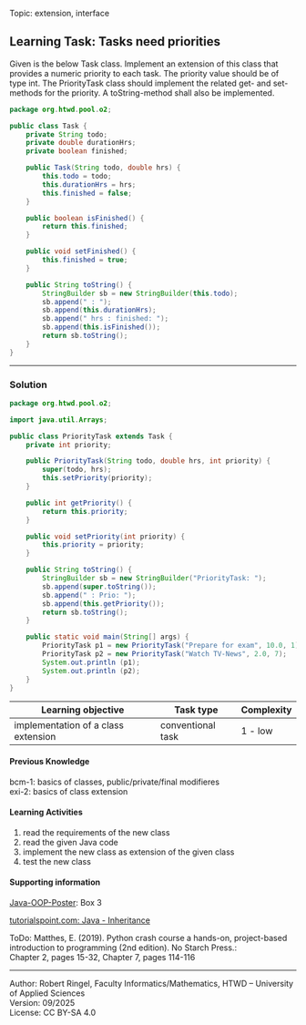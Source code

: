 Topic: extension, interface

## Learning Task: Tasks need priorities

Given is the below Task class. Implement an extension of this class that provides a numeric priority to each task. The priority value should be of type int. The PriorityTask class should implement the related get- and set-methods for the priority. A toString-method shall also be implemented.

``` java
package org.htwd.pool.o2;

public class Task {
    private String todo;
    private double durationHrs;
    private boolean finished;

    public Task(String todo, double hrs) {
        this.todo = todo;
        this.durationHrs = hrs;
        this.finished = false;
    }

    public boolean isFinished() {
        return this.finished;
    }

    public void setFinished() {
        this.finished = true;
    }

    public String toString() {
        StringBuilder sb = new StringBuilder(this.todo);
        sb.append(" : ");
        sb.append(this.durationHrs);
        sb.append(" hrs : finished: ");
        sb.append(this.isFinished());
        return sb.toString();
    }
}
```

---------------------------------------

### Solution

``` java
package org.htwd.pool.o2;

import java.util.Arrays;

public class PriorityTask extends Task {
    private int priority;

    public PriorityTask(String todo, double hrs, int priority) {
        super(todo, hrs);
        this.setPriority(priority);
    }

    public int getPriority() {
        return this.priority;
    }

    public void setPriority(int priority) {
        this.priority = priority;
    }

    public String toString() {
        StringBuilder sb = new StringBuilder("PriorityTask: ");
        sb.append(super.toString());
        sb.append(" : Prio: ");
        sb.append(this.getPriority());
        return sb.toString();
    }

    public static void main(String[] args) {
        PriorityTask p1 = new PriorityTask("Prepare for exam", 10.0, 1);
        PriorityTask p2 = new PriorityTask("Watch TV-News", 2.0, 7);
        System.out.println (p1);
        System.out.println (p2);
    }
}
```

| **Learning objective**                           | **Task type**   | **Complexity** |
| ------------------------------------------------ | --------------- | -------------- |
| implementation of a class extension              | conventional task | 1 - low      |

#### Previous Knowledge

bcm-1: basics of classes, public/private/final modifieres  
exi-2: basics of class extension 

#### Learning Activities

1) read the requirements of the new class
2) read the given Java code
3) implement the new class as extension of the given class
4) test the new class 

#### Supporting information

[Java-OOP-Poster](../JavaPosterOOP_engl.pdf): Box 3

[tutorialspoint.com: Java - Inheritance](https://www.tutorialspoint.com/java/java_inheritance.htm)  

ToDo: Matthes, E. (2019). Python crash course a hands-on, project-based introduction to programming (2nd edition). No Starch Press.:  
Chapter 2, pages 15-32, Chapter 7, pages 114-116  


---------------------------------------
Author: Robert Ringel, Faculty Informatics/Mathematics, HTWD – University of Applied Sciences  
Version: 09/2025            
License: CC BY-SA 4.0